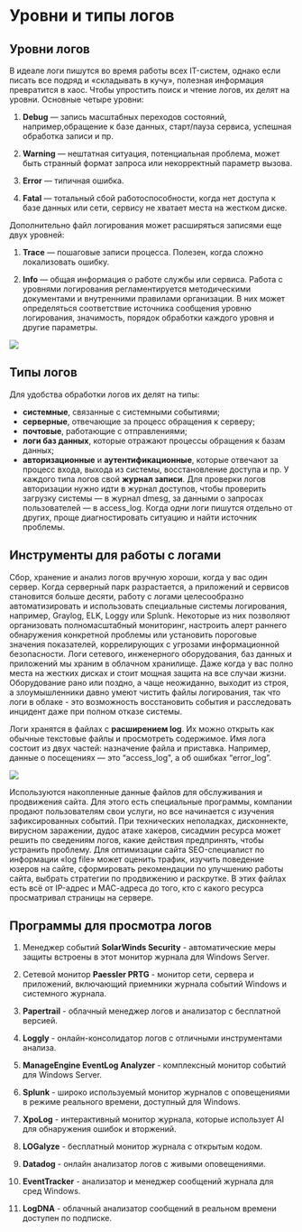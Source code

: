 ﻿# Уровни и типы логов

## Уровни  логов

В идеале логи пишутся во время работы всех IT-систем, однако если писать все подряд и «складывать в кучу», полезная информация превратится в хаос. Чтобы упростить поиск и чтение логов, их делят на уровни. Основные четыре уровни:

1. **Debug** — запись масштабных переходов состояний, например,обращение к базе данных, старт/пауза сервиса, успешная обработка записи и пр.

2. **Warning** — нештатная ситуация, потенциальная проблема, может быть странный формат запроса или некорректный параметр вызова.

3. **Error** — типичная ошибка.

4. **Fatal** — тотальный сбой работоспособности, когда нет доступа к базе данных или сети, сервису не хватает места на жестком диске.

Дополнительно файл логирования может расширяться записями еще двух уровней:
1. **Trace**  — пошаговые записи процесса. Полезен, когда сложно локализовать ошибку. 

2. **Info** — общая информация о работе службы или сервиса. Работа с уровнями логирования регламентируется методическими документами и внутренними правилами организации. В них может определяться соответствие источника сообщения уровню логирования, значимость, порядок обработки каждого уровня и другие параметры.

![](https://i.ytimg.com/vi/2wyayUhb0zE/maxresdefault.jpg)

## Типы логов

Для удобства обработки логов их делят на типы:
- **системные**, связанные с системными событиями;
- **серверные**, отвечающие за процесс обращения к серверу;
- **почтовые**, работающие с отправлениями;
- **логи баз данных**, которые отражают процессы обращения к базам данных;
- **авторизационные** и **аутентификационные**, которые отвечают за процесс входа, выхода из системы, восстановление доступа и пр. У каждого типа логов свой **журнал записи**. Для проверки логов авторизации нужно идти в журнал доступов, чтобы проверить загрузку системы — в журнал dmesg, за данными о запросах пользователей — в access_log. Когда одни логи пишутся отдельно от других, проще диагностировать ситуацию и найти источник  проблемы.

## Инструменты для работы с логами

Сбор, хранение и анализ логов вручную хороши, когда у вас один сервер. Когда серверный парк разрастается, а приложений и сервисов становится больше десяти, работу с логами целесообразно автоматизировать и использовать специальные системы логирования, например, Graylog, ELK, Loggy или Splunk.
Некоторые из них позволяют организовать полномасштабный мониторинг, настроить алерт раннего обнаружения конкретной проблемы или установить пороговые значения показателей, коррелирующих с угрозами информационной безопасности.
Логи сетевого, инженерного оборудования, баз данных и приложений мы храним в облачном хранилище. Даже когда у вас полно места на жестких дисках и стоит мощная защита на все случаи жизни. Оборудование рано или поздно, а чаще неожиданно, выходит из строя, а злоумышленники давно умеют чистить файлы логирования, так что логи в облаке - это возможность восстановить события и расследовать инцидент даже при полном отказе системы.

Логи хранятся в файлах с **расширением  log**. Их можно открыть как обычные текстовые файлы и просмотреть содержимое.
Имя лога состоит из двух частей: назначение файла и приставка.
Например, данные о посещениях — это “access_log", а об ошибках “error_log”.

![](https://kolomonos.ru/wp-content/uploads/2021/12/1576066707549-5df0de9440ba0.png)

Используются накопленные данные файлов для обслуживания и продвижения сайта. Для этого есть специальные программы, компании продают пользователям свои услуги, но все начинается с изучения зафиксированных событий.
При технических неполадках, дисконнекте, вирусном заражении, дудос атаке хакеров, сисадмин ресурса может решить по сведениям логов, какие действия предпринять, чтобы устранить проблему.
Для оптимизации сайта SEO-специалист по информации «log file» может оценить трафик, изучить поведение юзеров на сайте, сформировать рекомендации по улучшению работы сайта, выбрать стратегии по продвижению и раскрутке.
В этих файлах есть всё от IP-адрес и МАС-адреса до того, кто с какого ресурса просматривал страницы на сервере.

## Программы для просмотра логов

1. Менеджер событий **SolarWinds Security** - автоматические меры защиты встроены в этот монитор журнала для Windows Server.

2. Сетевой монитор **Paessler PRTG** - монитор сети, сервера и приложений, включающий приемники журнала событий Windows и системного журнала.

3. **Papertrail** - облачный менеджер логов и анализатор с бесплатной версией.

4. **Loggly** - онлайн-консолидатор логов с отличными инструментами анализа.

5. **ManageEngine EventLog Analyzer** - комплексный монитор событий для Windows Server.

6. **Splunk** - широко используемый монитор журналов с оповещениями в режиме реального времени, доступный для Windows.

7. **XpoLog** - интерактивный монитор журнала, которые использует AI для обнаружения ошибок и вторжений.

8. **LOGalyze** - бесплатный монитор журнала с открытым кодом.

9. **Datadog** - онлайн анализатор логов с живыми оповещениями.

10. **EventTracker** - анализатор и менеджер сообщений журнала для сред Windows.

11. **LogDNA** - облачный анализатор сообщений в реальном времени доступен по подписке.
